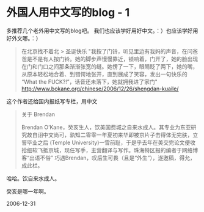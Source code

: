 # 外国人用中文写的blog - 1

多推荐几个老外用中文写的blog吧。
我们也应该学好用好中文。：）也应该学好用好外文哪。：）
> 
> 在北京找不着北 > 圣诞快乐
> "我按了门铃，听见里边有我妈的声音，在问爸爸是不是有人按门铃。她的脚步声慢慢靠近，锁响着，门开了，她的脸出现在门和门口之间那条渐渐张宽的缝。她愣了一下，眼睛眨了两下，她的嘴，从原本轻松地合着、到错愕地张开，直到展成了笑容，发出一句快乐的 “What the FUCK?!”，话音还未落下，她就拥我进了家门"
> http://www.bokane.org/chinese/2006/12/26/shengdan-kuaile/
> 

这个作者还给国内报纸写专栏，用中文
> 
> 关于 Brendan
> 
>  Brendan O’Kane，癸亥生人，饮美国费城之自来水成人。其专业为东亚研究故自诩中文尚可，孰知二零零一年夏初来华即被京片子击得体无完肤，立誓毕业之后 (Temple University)一雪前耻，于是乎去年在美交完论文便收拾细软飞抵京城，现任写手，主营翻译与写作。珠海特区报的编者于网络博客“出语不俗” 巧遇Brendan，叹后生可畏（且是“外生”），遂邀稿，得允，成此栏。

哈哈。饮自来水成人。

癸亥是哪一年啊。




2006-12-31